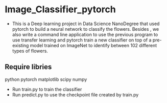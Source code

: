 # Image_Classifier_pytorch
* This is a Deep learning project in Data Science NanoDegree that used pytorch to build a neural network to classify the flowers. Besides , we also write a command line application to use the previous program to use transfer learning and pytorch train a new classifier on top of a pre-existing model trained on ImageNet to identify between 102 different types of flowers.

## Require libries
python pytorch matplotlib scipy numpy 
* Run train.py to train the classifier
* Run predict.py to use the checkpoint file created by train.py
